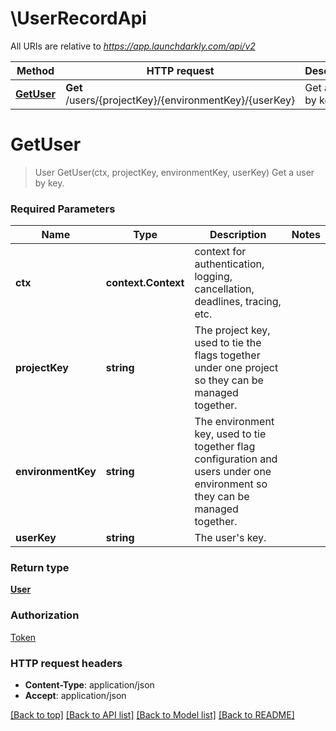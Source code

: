 # \UserRecordApi

All URIs are relative to *https://app.launchdarkly.com/api/v2*

Method | HTTP request | Description
------------- | ------------- | -------------
[**GetUser**](UserRecordApi.md#GetUser) | **Get** /users/{projectKey}/{environmentKey}/{userKey} | Get a user by key.


# **GetUser**
> User GetUser(ctx, projectKey, environmentKey, userKey)
Get a user by key.

### Required Parameters

Name | Type | Description  | Notes
------------- | ------------- | ------------- | -------------
 **ctx** | **context.Context** | context for authentication, logging, cancellation, deadlines, tracing, etc.
  **projectKey** | **string**| The project key, used to tie the flags together under one project so they can be managed together. | 
  **environmentKey** | **string**| The environment key, used to tie together flag configuration and users under one environment so they can be managed together. | 
  **userKey** | **string**| The user&#39;s key. | 

### Return type

[**User**](User.md)

### Authorization

[Token](../README.md#Token)

### HTTP request headers

 - **Content-Type**: application/json
 - **Accept**: application/json

[[Back to top]](#) [[Back to API list]](../README.md#documentation-for-api-endpoints) [[Back to Model list]](../README.md#documentation-for-models) [[Back to README]](../README.md)


